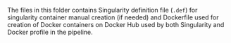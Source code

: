 The files in this folder contains Singularity definition file (`.def`) for 
singularity container manual creation (if needed) and Dockerfile used for creation of Docker containers 
on Docker Hub used by both Singularity and Docker profile in the pipeline.
